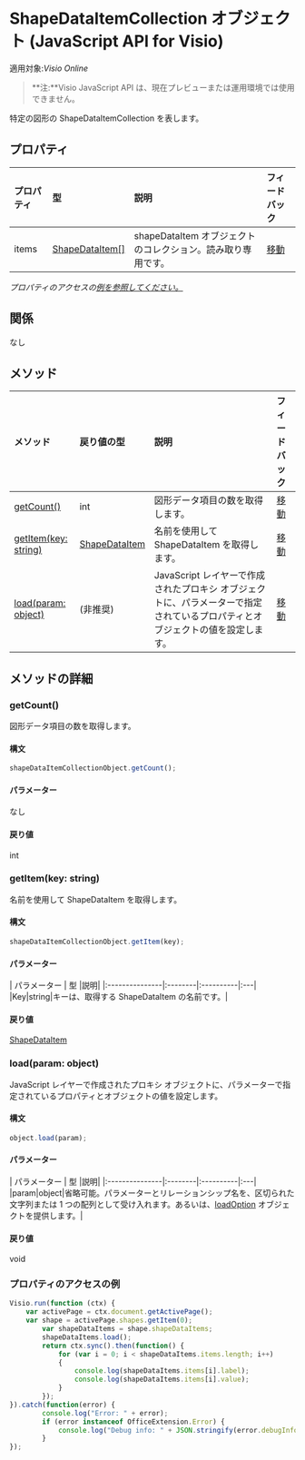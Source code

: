# <a name="shapedataitemcollection-object-javascript-api-for-visio"></a>ShapeDataItemCollection オブジェクト (JavaScript API for Visio)

適用対象:_Visio Online_
>**注:**Visio JavaScript API は、現在プレビューまたは運用環境では使用できません。

特定の図形の ShapeDataItemCollection を表します。

## <a name="properties"></a>プロパティ

| プロパティ     | 型   |説明| フィードバック|
|:---------------|:--------|:----------|:---|
|items|[ShapeDataItem[]](shapedataitem.md)|shapeDataItem オブジェクトのコレクション。読み取り専用です。|[移動](https://github.com/OfficeDev/office-js-docs/issues/new?title=Visio-shapeDataItemCollection-items)|

_プロパティのアクセスの[例を参照してください。](#property-access-examples)_

## <a name="relationships"></a>関係
なし


## <a name="methods"></a>メソッド

| メソッド           | 戻り値の型    |説明| フィードバック|
|:---------------|:--------|:----------|:---|
|[getCount()](#getcount)|int|図形データ項目の数を取得します。|[移動](https://github.com/OfficeDev/office-js-docs/issues/new?title=Visio-shapeDataItemCollection-getCount)|
|[getItem(key: string)](#getitemkey-string)|[ShapeDataItem](shapedataitem.md)|名前を使用して ShapeDataItem を取得します。|[移動](https://github.com/OfficeDev/office-js-docs/issues/new?title=Visio-shapeDataItemCollection-getItem)|
|[load(param: object)](#loadparam-object)|(非推奨)|JavaScript レイヤーで作成されたプロキシ オブジェクトに、パラメーターで指定されているプロパティとオブジェクトの値を設定します。|[移動](https://github.com/OfficeDev/office-js-docs/issues/new?title=Visio-shapeDataItemCollection-load)|

## <a name="method-details"></a>メソッドの詳細


### <a name="getcount"></a>getCount()
図形データ項目の数を取得します。

#### <a name="syntax"></a>構文
```js
shapeDataItemCollectionObject.getCount();
```

#### <a name="parameters"></a>パラメーター
なし

#### <a name="returns"></a>戻り値
int

### <a name="getitemkey-string"></a>getItem(key: string)
名前を使用して ShapeDataItem を取得します。

#### <a name="syntax"></a>構文
```js
shapeDataItemCollectionObject.getItem(key);
```

#### <a name="parameters"></a>パラメーター
| パラメーター    | 型   |説明|
|:---------------|:--------|:----------|:---|
|Key|string|キーは、取得する ShapeDataItem の名前です。|

#### <a name="returns"></a>戻り値
[ShapeDataItem](shapedataitem.md)

### <a name="loadparam-object"></a>load(param: object)
JavaScript レイヤーで作成されたプロキシ オブジェクトに、パラメーターで指定されているプロパティとオブジェクトの値を設定します。

#### <a name="syntax"></a>構文
```js
object.load(param);
```

#### <a name="parameters"></a>パラメーター
| パラメーター    | 型   |説明|
|:---------------|:--------|:----------|:---|
|param|object|省略可能。パラメーターとリレーションシップ名を、区切られた文字列または 1 つの配列として受け入れます。あるいは、[loadOption](loadoption.md) オブジェクトを提供します。|

#### <a name="returns"></a>戻り値
void
### <a name="property-access-examples"></a>プロパティのアクセスの例
```js
Visio.run(function (ctx) { 
    var activePage = ctx.document.getActivePage();
    var shape = activePage.shapes.getItem(0);
        var shapeDataItems = shape.shapeDataItems;
        shapeDataItems.load();
        return ctx.sync().then(function() {
            for (var i = 0; i < shapeDataItems.items.length; i++)
            {
                console.log(shapeDataItems.items[i].label);
                console.log(shapeDataItems.items[i].value);
            }
        });
}).catch(function(error) {
        console.log("Error: " + error);
        if (error instanceof OfficeExtension.Error) {
            console.log("Debug info: " + JSON.stringify(error.debugInfo));
        }
});
```
